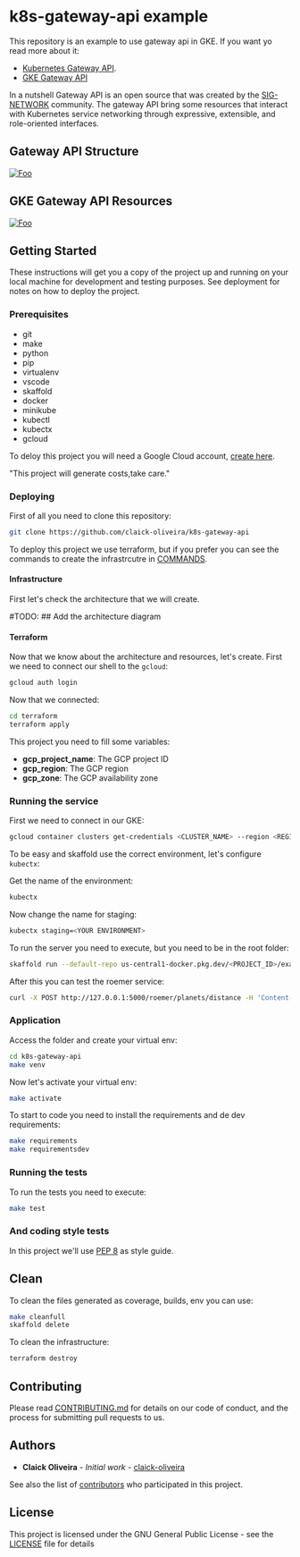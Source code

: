 # k8s-gateway-api example

This repository is an example to use gateway api in GKE. If you want yo read more about it:

- [Kubernetes Gateway API](https://gateway-api.sigs.k8s.io/).
- [GKE Gateway API](https://cloud.google.com/kubernetes-engine/docs/concepts/gateway-api)

In a nutshell Gateway API is an open source that was created by the [SIG-NETWORK](https://github.com/kubernetes/community/tree/master/sig-network) community. The gateway API bring some resources that interact with Kubernetes service networking through expressive, extensible, and role-oriented interfaces.

## Gateway API Structure

[![Foo](https://gateway-api.sigs.k8s.io/images/api-model.png)](https://gateway-api.sigs.k8s.io/)

## GKE Gateway API Resources

[![Foo](https://cloud.google.com/static/kubernetes-engine/images/gateway-architecture.svg)](https://cloud.google.com/kubernetes-engine/docs/concepts/gateway-api)

## Getting Started

These instructions will get you a copy of the project up and running on your local machine for development and testing purposes. See deployment for notes on how to deploy the project.

### Prerequisites

- git
- make
- python
- pip
- virtualenv
- vscode
- skaffold
- docker
- minikube
- kubectl
- kubectx
- gcloud

To deloy this project you will need a Google Cloud account, [create here](https://cloud.google.com/).

"This project will generate costs,take care."

### Deploying

First of all you need to clone this repository:

```bash
git clone https://github.com/claick-oliveira/k8s-gateway-api
```

To deploy this project we use terraform, but if you prefer you can see the commands to create the infrastrcutre in [COMMANDS](COMMANDS.md).

#### Infrastructure

First let's check the architecture that we will create.

#TODO: ## Add the architecture diagram

#### Terraform

Now that we know about the architecture and resources, let's create. First we need to connect our shell to the `gcloud`:

```bash
gcloud auth login
```

Now that we connected:

```bash
cd terraform
terraform apply
```

This project you need to fill some variables:

- **gcp_project_name**: The GCP project ID
- **gcp_region**: The GCP region
- **gcp_zone**: The GCP availability zone

### Running the service

First we need to connect in our GKE:

```bash
gcloud container clusters get-credentials <CLUSTER_NAME> --region <REGION> --project <PROJECT_ID>
```

To be easy and skaffold use the correct environment, let's configure `kubectx`:

Get the name of the environment:

```bash
kubectx
```

Now change the name for staging:

```bash
kubectx staging=<YOUR ENVIRONMENT>
```

To run the server you need to execute, but you need to be in the root folder:

```bash
skaffold run --default-repo us-central1-docker.pkg.dev/<PROJECT_ID>/example-svc
```

After this you can test the roemer service:

```bash
curl -X POST http://127.0.0.1:5000/roemer/planets/distance -H 'Content-Type: application/json' -d '{"data":["Earth"]}'
```

### Application

Access the folder and create your virtual env:

```bash
cd k8s-gateway-api
make venv
```

Now let's activate your virtual env:

```bash
make activate
```

To start to code you need to install the requirements and de dev requirements:

```bash
make requirements
make requirementsdev
```

### Running the tests

To run the tests you need to execute:

```bash
make test
```

### And coding style tests

In this project we'll use [PEP 8](https://www.python.org/dev/peps/pep-0008/) as style guide.

## Clean

To clean the files generated as coverage, builds, env you can use:

``` bash
make cleanfull
skaffold delete
```

To clean the infrastructure:

```bash
terraform destroy
```

## Contributing

Please read [CONTRIBUTING.md](https://github.com/claick-oliveira/amazonmq-api-example/blob/main/CONTRIBUTING.md) for details on our code of conduct, and the process for submitting pull requests to us.

## Authors

- **Claick Oliveira** - *Initial work* - [claick-oliveira](https://github.com/claick-oliveira)

See also the list of [contributors](https://github.com/claick-oliveira/k8s-gateway-api/contributors) who participated in this project.

## License

This project is licensed under the GNU General Public License - see the [LICENSE](LICENSE) file for details
